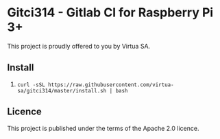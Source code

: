 # Gitci314 - Gitlab CI for Raspberry Pi 3+

This project is proudly offered to you by Virtua SA.

## Install

1. `curl -sSL https://raw.githubusercontent.com/virtua-sa/gitci314/master/install.sh | bash`

## Licence

This project is published under the terms of the Apache 2.0 licence.